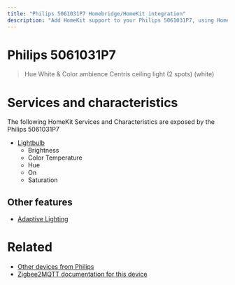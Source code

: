 ```yaml
---
title: "Philips 5061031P7 Homebridge/HomeKit integration"
description: "Add HomeKit support to your Philips 5061031P7, using Homebridge, Zigbee2MQTT and homebridge-z2m."
---
```

<!---
This file has been GENERATED using src/docgen/docgen.ts
DO NOT EDIT THIS FILE MANUALLY!
-->
# Philips 5061031P7
> Hue White & Color ambience Centris ceiling light (2 spots) (white)


# Services and characteristics
The following HomeKit Services and Characteristics are exposed by
the Philips 5061031P7

* [Lightbulb](../../light.md)
  * Brightness
  * Color Temperature
  * Hue
  * On
  * Saturation


## Other features
* [Adaptive Lighting](../../light.md)


# Related
* [Other devices from Philips](../index.md#philips)
* [Zigbee2MQTT documentation for this device](https://www.zigbee2mqtt.io/devices/5061031P7.html)